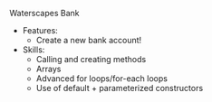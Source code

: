 Waterscapes Bank

- Features:
    -  Create a new bank account!
- Skills:
    - Calling and creating methods 
    - Arrays
    - Advanced for loops/for-each loops
    - Use of default + parameterized constructors
 

